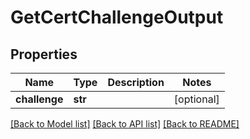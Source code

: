 # GetCertChallengeOutput

## Properties
Name | Type | Description | Notes
------------ | ------------- | ------------- | -------------
**challenge** | **str** |  | [optional] 

[[Back to Model list]](../README.md#documentation-for-models) [[Back to API list]](../README.md#documentation-for-api-endpoints) [[Back to README]](../README.md)


